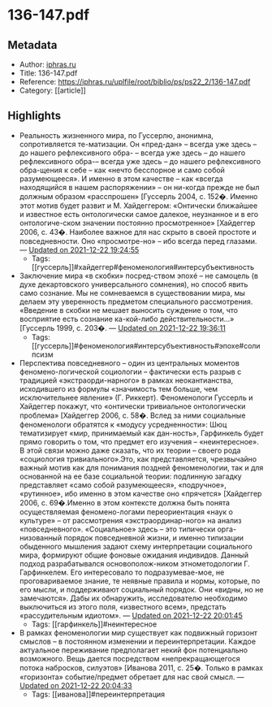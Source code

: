 # 136-147.pdf

## Metadata
- Author: [iphras.ru]()
- Title: 136-147.pdf
- Reference: https://iphras.ru/uplfile/root/biblio/ps/ps22_2/136-147.pdf
- Category: [[article]]

## Highlights
- Реальность жизненного мира, по Гуссерлю, анонимна, сопротивляется те-матизации. Он «пред-дан» – всегда уже здесь – до нашего рефлексивного обра- – всегда уже здесь – до нашего рефлексивного обра-– всегда уже здесь – до нашего рефлексивного обра-щения к себе – как «нечто бесспорное и само собой разумеющееся». И именно в этом качестве – как «всегда находящийся в нашем распоряжении» – он ни-когда прежде не был должным образом «расспрошен» [Гуссерль 2004, с. 152�. Именно этот мотив будет развит и М. Хайдеггером: «Онтически ближайшее и известное есть онтологически самое далекое, неузнанное и в его онтологиче-ском значении постоянно просмотренное» [Хайдеггер  2006, с.  43�. Наиболее важное для нас скрыто в своей простоте и повседневности. Оно «просмотре-но» – ибо всегда перед глазами. — [Updated on 2021-12-22 19:24:55](https://hyp.is/sojIJmNDEey89H-dWyDH8Q/iphras.ru/uplfile/root/biblio/ps/ps22_2/136-147.pdf)
   - Tags: [[гуссерль]]#хайдеггер#феноменология#интерсубъективность
- Заключение мира «в скобки» посред-ством эпохé – не самоцель (в духе декартовского универсального сомнения), но способ явить само сознание. Мы не сомневаемся в существовании мира, мы делаем эту уверенность предметом специального рассмотрения. «Введение в скобки не мешает выносить суждение о том, что восприятие есть сознание ка-кой-либо действительности...» [Гуссерль 1999, с. 203�. — [Updated on 2021-12-22 19:36:11](https://hyp.is/Ra4WqmNFEey5ytvf7FW36g/iphras.ru/uplfile/root/biblio/ps/ps22_2/136-147.pdf)
   - Tags: [[гуссерль]]#феноменология#интерсубъективность#эпохе#солипсизм
- Перспектива повседневного – один из центральных моментов феномено-логической социологии – фактически есть разрыв с традицией «экстраорди-нарного» в рамках неокантианства, исходившего из формулы «значимость тем больше, чем исключительнее явление» (Г. Риккерт). Феноменологи Гуссерль и Хайдеггер покажут, что «онтически тривиальное онтологически проблема» [Хайдеггер 2006, с. 58�. Вслед за ними социальные феноменологи обратятся к «модусу усредненности»: Шюц тематизирует «мир, принимаемый как дан-ность», Гарфинкель будет прямо говорить о том, что предмет его изучения – «неинтересное». В этой связи можно даже сказать, что их теории – своего рода «социология тривиального».Это, как представляется, чрезвычайно важный мотив как для понимания поздней феноменологии, так и для основанной на ее базе социальной теории: подлинную  загадку  представляет  «само  собой  разумеющееся»,  «подручное», «рутинное», ибо именно в этом качестве оно «прячется» [Хайдеггер 2006, с. 69�.Именно в этом контексте должна быть понята осуществляемая феномено-логами переориентация «наук о культуре» – от рассмотрения «экстраординар-ного» на анализ «повседневного». «Социальное» здесь – это типически орга-низованный порядок повседневной жизни, и именно типизации обыденного мышления задают схему интерпретации социального мира, формируют общие фоновые ожидания индивидов. Данный подход разрабатывался основополож-ником этнометодологии Г. Гарфинкелем. Его интересовало то подразумевае-мое, не проговариваемое знание, те неявные правила и нормы, которые, по его мысли, и поддерживают социальный порядок. Они «видны, но не замечаются». Дабы их обнаружить, исследователю необходимо выключиться из этого поля, «известного всем», предстать «рассудительным идиотом». — [Updated on 2021-12-22 20:01:45](https://hyp.is/19yo_mNIEeyxF8OBdBk35A/iphras.ru/uplfile/root/biblio/ps/ps22_2/136-147.pdf)
   - Tags: [[гарфинкель]]#неинтересное
- В  рамках  феноменологии  мир  существует  как  подвижный горизонт смыслов – в постоянном изменении и переинтерпретации. Каждое актуальное переживание предполагает некий фон потенциально возможного. Вещь дается посредством «непрекращающегося потока набросков, силуэтов» [Иванова 2011, с. 25�. Только в рамках «горизонта» событие/предмет обретает для нас свой смысл. — [Updated on 2021-12-22 20:04:33](https://hyp.is/PCPsMmNJEey_nt9RM6YHEw/iphras.ru/uplfile/root/biblio/ps/ps22_2/136-147.pdf)
   - Tags: [[иванова]]#переинтерпретация
